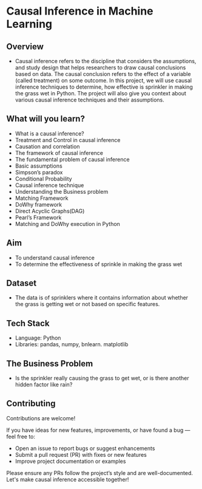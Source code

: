 # Causal Inference in Machine Learning

## Overview
- Causal inference refers to the discipline that considers the assumptions, and study design that helps researchers to draw causal conclusions based on data. The causal conclusion refers to the effect of a variable (called treatment) on some outcome. In this project, we will use causal inference techniques to determine, how effective is sprinkler in making the grass wet in Python. The project will also give you context about various causal inference techniques and their assumptions.
  
## What will you learn?
- What is a causal inference?
- Treatment and Control in causal inference
- Causation and correlation
- The framework of causal inference
- The fundamental problem of causal inference
- Basic assumptions
- Simpson’s paradox
- Conditional Probability
- Causal inference technique
- Understanding the Business problem
- Matching Framework
- DoWhy framework
- Direct Acyclic Graphs(DAG)
- Pearl’s Framework
- Matching and DoWhy execution in Python
  
## Aim

- To understand causal inference
- To determine the effectiveness of sprinkle in making the grass wet

## Dataset

- The data is of sprinklers where it contains information about whether the grass is getting wet or not based on specific features. 

## Tech Stack
- Language: Python
- Libraries:  pandas, numpy, bnlearn. matplotlib
  
## The Business Problem
- Is the sprinkler really causing the grass to get wet, or is there another hidden factor like rain?
<section id="contributing">
  <h2> Contributing</h2>
  <p>Contributions are welcome! </p>
  <p>If you have ideas for new features, improvements, or have found a bug — feel free to:</p>
  <ul>
    <li> Open an issue to report bugs or suggest enhancements</li>
    <li> Submit a pull request (PR) with fixes or new features</li>
    <li> Improve project documentation or examples</li>
  </ul>
  <p>Please ensure any PRs follow the project’s style and are well-documented. Let's make causal inference accessible together!</p>
</section>

